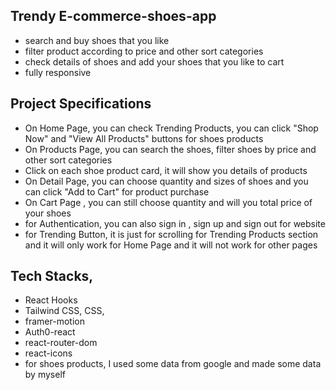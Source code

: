 ## Trendy E-commerce-shoes-app

- search and buy shoes that you like
- filter product according to price and other sort categories
- check details of shoes and add your shoes that you like to cart
- fully responsive

## Project Specifications

- On Home Page, you can check Trending Products, you can click "Shop Now" and "View All Products" buttons for shoes products
- On Products Page, you can search the shoes, filter shoes by price and other sort categories
- Click on each shoe product card, it will show you details of products
- On Detail Page, you can choose quantity and sizes of shoes and you can click "Add to Cart" for product purchase
- On Cart Page , you can still choose quantity and will you total price of your shoes
- for Authentication, you can also sign in , sign up and sign out for website
- for Trending Button, it is just for scrolling for Trending Products section and it will only work for Home Page and it will not work for other pages

## Tech Stacks,

- React Hooks
- Tailwind CSS, CSS,
- framer-motion
- Auth0-react
- react-router-dom
- react-icons
- for shoes products, I used some data from google and made some data by myself
